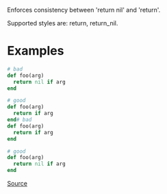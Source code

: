 
Enforces consistency between 'return nil' and 'return'.

Supported styles are: return, return_nil.

# Examples

```ruby
# bad
def foo(arg)
  return nil if arg
end

# good
def foo(arg)
  return if arg
end# bad
def foo(arg)
  return if arg
end

# good
def foo(arg)
  return nil if arg
end
```

[Source](http://www.rubydoc.info/gems/rubocop/RuboCop/Cop/Style/ReturnNil)